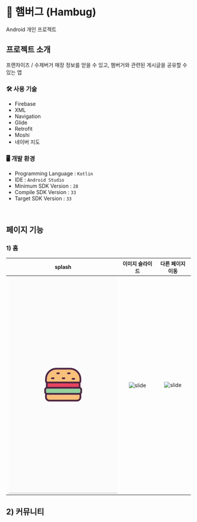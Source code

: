 # 🍔 햄버그 (Hambug)

Android 개인 프로젝트

## 프로젝트 소개

프랜차이즈 / 수제버거 매장 정보를 얻을 수 있고, 햄버거와 관련된 게시글을 공유할 수 있는 앱

### 🛠️ 사용 기술

- Firebase
- XML
- Navigation
- Glide
- Retrofit
- Moshi
- 네이버 지도

### 🖥️ 개발 환경

- Programming Language : `Kotlin`
- IDE : `Android Studio`
- Minimum SDK Version : `28`
- Compile SDK Version : `33`
- Target SDK Version : `33`

<br>

## 페이지 기능

### 1) 홈

|                            splash                            |                       이미지 슬라이드                        |                       다른 페이지 이동                       |
| :----------------------------------------------------------: | :----------------------------------------------------------: | :----------------------------------------------------------: |
| <img src="./README.assets/splash4.gif" alt="splash" align="center" width="100%" /> | <img src="./README.assets/slide3.gif" alt="slide" align="center" width="100%" /> | <img src="./README.assets/slide3.gif" alt="slide" align="move" width="100%" /> |

## 2) 커뮤니티

